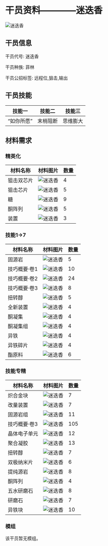 # 干员资料————迷迭香

![迷迭香](./oprImages/迷迭香.png)

## 干员信息

干员代号: 迷迭香

干员种族: 菲林

干员公招标签: 远程位,狙击,输出

## 干员技能

| 技能一       | 技能二   | 技能三 |
| ------------ | -------- | ------ |
| “如你所愿” | 末梢阻断 | 思维膨大 |

## 材料需求

### 精英化

| 材料名称      | 材料图片 | 数量  |
|---------|---------|-----|
| 狙击双芯片 | ![迷迭香](./matIcons/狙击双芯片.png)  |   4  |
| 狙击芯片 | ![迷迭香](./matIcons/狙击芯片.png)  |   5  |
| 糖 | ![迷迭香](./matIcons/糖.png)  |   9  |
| 酮阵列 | ![迷迭香](./matIcons/酮阵列.png)  |   5  |
| 装置 | ![迷迭香](./matIcons/装置.png)  |   3  |

### 技能1→7

| 材料名称      | 材料图片 | 数量  |
|---------|---------|-----|
| 固源岩 | ![迷迭香](./matIcons/固源岩.png)  |   5  |
| 技巧概要·卷1 | ![迷迭香](./matIcons/技巧概要·卷1.png)  |   10  |
| 技巧概要·卷2 | ![迷迭香](./matIcons/技巧概要·卷2.png)  |   24  |
| 技巧概要·卷3 | ![迷迭香](./matIcons/技巧概要·卷3.png)  |   8  |
| 扭转醇 | ![迷迭香](./matIcons/扭转醇.png)  |   5  |
| 全新装置 | ![迷迭香](./matIcons/全新装置.png)  |   4  |
| 酮凝集 | ![迷迭香](./matIcons/酮凝集.png)  |   4  |
| 酮凝集组 | ![迷迭香](./matIcons/酮凝集组.png)  |   4  |
| 异铁 | ![迷迭香](./matIcons/异铁.png)  |   4  |
| 异铁碎片 | ![迷迭香](./matIcons/异铁碎片.png)  |   4  |
| 酯原料 | ![迷迭香](./matIcons/酯原料.png)  |   6  |

### 技能专精

| 材料名称      | 材料图片 | 数量  |
|---------|---------|-----|
| 炽合金块 | ![迷迭香](./matIcons/炽合金块.png)  |   7  |
| 改量装置 | ![迷迭香](./matIcons/改量装置.png)  |   7  |
| 固源岩组 | ![迷迭香](./matIcons/固源岩组.png)  |   11  |
| 技巧概要·卷3 | ![迷迭香](./matIcons/技巧概要·卷3.png)  |   105  |
| 晶体电子单元 | ![迷迭香](./matIcons/晶体电子单元.png)  |   12  |
| 聚合凝胶 | ![迷迭香](./matIcons/聚合凝胶.png)  |   13  |
| 扭转醇 | ![迷迭香](./matIcons/扭转醇.png)  |   7  |
| 双极纳米片 | ![迷迭香](./matIcons/双极纳米片.png)  |   6  |
| 提纯源岩 | ![迷迭香](./matIcons/提纯源岩.png)  |   8  |
| 酮阵列 | ![迷迭香](./matIcons/酮阵列.png)  |   4  |
| 五水研磨石 | ![迷迭香](./matIcons/五水研磨石.png)  |   8  |
| 研磨石 | ![迷迭香](./matIcons/研磨石.png)  |   7  |
| 异铁块 | ![迷迭香](./matIcons/异铁块.png)  |   10  |

### 模组

该干员暂无模组。
